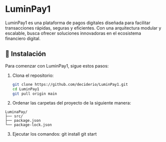 # LuminPay1

LuminPay1 es una plataforma de pagos digitales diseñada para facilitar transacciones rápidas,
seguras y eficientes. Con una arquitectura modular y escalable, busca ofrecer soluciones innovadoras en el ecosistema financiero digital.

## 🚀 Instalación

Para comenzar con LuminPay1, sigue estos pasos:

1. Clona el repositorio:

   ```bash
   git clone https://github.com/deciderio/LuminPay1.git
   cd LuminPay1
   git pull origin main

2. Ordenar las carpetas del proyecto de la siguiente manera:
   
```
LuminaPay/
├── src/
├── package.json
└── package-lock.json
```
3. Ejecutar los comandos:
   git install
   git start
